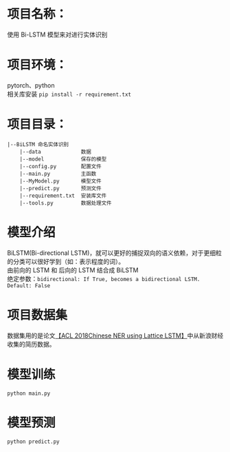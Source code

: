 # 项目名称：
使用 Bi-LSTM 模型来对进行实体识别

# 项目环境：
pytorch、python   
相关库安装
`pip install -r requirement.txt`

# 项目目录：
```
|--BiLSTM 命名实体识别
    |--data             数据
    |--model            保存的模型
    |--config.py        配置文件
    |--main.py          主函数
    |--MyModel.py       模型文件
    |--predict.py       预测文件
    |--requirement.txt  安装库文件
    |--tools.py         数据处理文件
```

# 模型介绍
BiLSTM(Bi-directional LSTM)，就可以更好的捕捉双向的语义依赖，对于更细粒的分类可以很好学到（如：表示程度的词）。      
由前向的 LSTM 和 后向的 LSTM 结合成 BiLSTM      
绝定参数：```bidirectional: If True, becomes a bidirectional LSTM. Default: False```

# 项目数据集
数据集用的是论文[【ACL 2018Chinese NER using Lattice LSTM】](https://github.com/jiesutd/LatticeLSTM)中从新浪财经收集的简历数据。

# 模型训练
`python main.py`

# 模型预测
`python predict.py`


